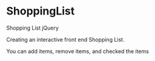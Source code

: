 ShoppingList
============

Shopping List jQuery


Creating an interactive front end Shopping List.

You can add items, remove items, and checked the items
